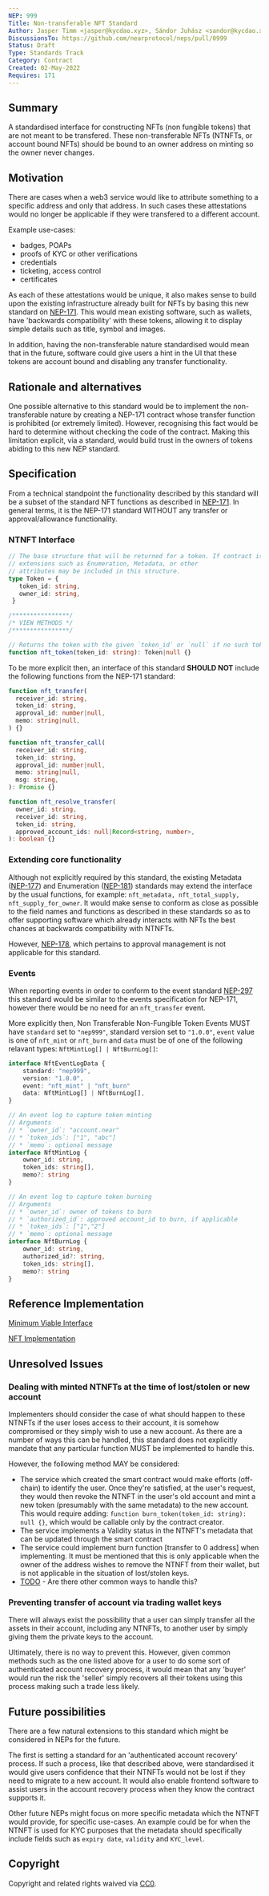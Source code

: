 ```yaml
---
NEP: 999
Title: Non-transferable NFT Standard
Author: Jasper Timm <jasper@kycdao.xyz>, Sándor Juhász <sandor@kycdao.xyz>, Balazs Nemethi <balazs@kycdao.xyz>
DiscussionsTo: https://github.com/nearprotocol/neps/pull/0999
Status: Draft
Type: Standards Track
Category: Contract
Created: 02-May-2022
Requires: 171
---
```


## Summary

A standardised interface for constructing NFTs (non fungible tokens) that are not meant to be transfered. These non-transferable NFTs (NTNFTs, or account bound NFTs) should be bound to an owner address on minting so the owner never changes.

## Motivation

There are cases when a web3 service would like to attribute something to a specific address and only that address. In such cases these attestations would no longer be applicable if they were transfered to a different account.

Example use-cases:

- badges, POAPs
- proofs of KYC or other verifications
- credentials
- ticketing, access control
- certificates

As each of these attestations would be unique, it also makes sense to build upon the existing infrastructure already built for NFTs by basing this new standard on [NEP-171](../../neps/nep-0171.md). This would mean existing software, such as wallets, have 'backwards compatibility' with these tokens, allowing it to display simple details such as title, symbol and images.

In addition, having the non-transferable nature standardised would mean that in the future, software could give users a hint in the UI that these tokens are account bound and disabling any transfer functionality.

## Rationale and alternatives

One possible alternative to this standard would be to implement the non-transferable nature by creating a NEP-171 contract whose transfer function is prohibited (or extremely limited). However, recognising this fact would be hard to determine without checking the code of the contract. Making this limitation explicit, via a standard, would build trust in the owners of tokens abiding to this new NEP standard.

## Specification

From a technical standpoint the functionality described by this standard will be a subset of the standard NFT functions as described in [NEP-171](../../neps/nep-0171.md). In general terms, it is the NEP-171 standard WITHOUT any transfer or approval/allowance functionality.

### NTNFT Interface

```ts
// The base structure that will be returned for a token. If contract is using
// extensions such as Enumeration, Metadata, or other
// attributes may be included in this structure.
type Token = {
   token_id: string,
   owner_id: string,
 }

/****************/
/* VIEW METHODS */
/****************/

// Returns the token with the given `token_id` or `null` if no such token.
function nft_token(token_id: string): Token|null {}
```

To be more explicit then, an interface of this standard **SHOULD NOT** include the following functions from the NEP-171 standard:
```ts
function nft_transfer(
  receiver_id: string,
  token_id: string,
  approval_id: number|null,
  memo: string|null,
) {}

function nft_transfer_call(
  receiver_id: string,
  token_id: string,
  approval_id: number|null,
  memo: string|null,
  msg: string,
): Promise {}

function nft_resolve_transfer(
  owner_id: string,
  receiver_id: string,
  token_id: string,
  approved_account_ids: null|Record<string, number>,
): boolean {}
```

### Extending core functionality

Although not explicitly required by this standard, the existing Metadata ([NEP-177]()) and Enumeration ([NEP-181]()) standards may extend the interface by the usual functions, for example: `nft_metadata, nft_total_supply, nft_supply_for_owner`. It would make sense to conform as close as possible to the field names and functions as described in these standards so as to offer supporting software which already interacts with NFTs the best chances at backwards compatibility with NTNFTs.

However, [NEP-178](), which pertains to approval management is not applicable for this standard.

### Events

When reporting events in order to conform to the event standard [NEP-297](../../neps/nep-0297.md) this standard would be similar to the events specification for NEP-171, however there would be no need for an `nft_transfer` event.

More explicitly then, Non Transferable Non-Fungible Token Events MUST have `standard` set to `"nep999"`, standard version set to `"1.0.0"`, `event` value is one of `nft_mint` or `nft_burn` and `data` must be of one of the following relavant types: `NftMintLog[] | NftBurnLog[]`:

```ts
interface NftEventLogData {
    standard: "nep999",
    version: "1.0.0",
    event: "nft_mint" | "nft_burn"
    data: NftMintLog[] | NftBurnLog[],
}
```

```ts
// An event log to capture token minting
// Arguments
// * `owner_id`: "account.near"
// * `token_ids`: ["1", "abc"]
// * `memo`: optional message
interface NftMintLog {
    owner_id: string,
    token_ids: string[],
    memo?: string
}

// An event log to capture token burning
// Arguments
// * `owner_id`: owner of tokens to burn
// * `authorized_id`: approved account_id to burn, if applicable
// * `token_ids`: ["1","2"]
// * `memo`: optional message
interface NftBurnLog {
    owner_id: string,
    authorized_id?: string,
    token_ids: string[],
    memo?: string
}
```

## Reference Implementation

[Minimum Viable Interface](https://github.com/kycdao/near-sdk-rs/blob/ntnft/near-contract-standards/src/ntnft/core/mod.rs)

[NFT Implementation](https://github.com/kycdao/near-sdk-rs/blob/ntnft/near-contract-standards/src/ntnft/core/core_impl.rs)

## Unresolved Issues

### Dealing with minted NTNFTs at the time of lost/stolen or new account

Implementers should consider the case of what should happen to these NTNFTs if the user loses access to their account, it is somehow compromised or they simply wish to use a new account. As there are a number of ways this can be handled, this standard does not explicitly mandate that any particular function MUST be implemented to handle this.

However, the following method MAY be considered:
- The service which created the smart contract would make efforts (off-chain) to identify the user. Once they're satisfied, at the user's request, they would then revoke the NTNFT in the user's old account and mint a new token (presumably with the same metadata) to the new account. This would require adding: `function burn_token(token_id: string): null {}`, which would be callable only by the contract creator.
- The service implements a Validity status in the NTNFT's metadata that can be updated through the smart contract
- The service could implement burn function [transfer to 0 address] when implementing. It must be mentioned that this is only applicable when the owner of the address wishes to remove the NTNFT from their wallet, but is not applicable in the situation of lost/stolen keys. 
- [TODO]() - Are there other common ways to handle this?

### Preventing transfer of account via trading wallet keys

There will always exist the possibility that a user can simply transfer all the assets in their account, including any NTNFTs, to another user by simply giving them the private keys to the account.

Ultimately, there is no way to prevent this. However, given common methods such as the one listed above for a user to do some sort of authenticated account recovery process, it would mean that any 'buyer' would run the risk the 'seller' simply recovers all their tokens using this process making such a trade less likely.

## Future possibilities

There are a few natural extensions to this standard which might be considered in NEPs for the future.

The first is setting a standard for an 'authenticated account recovery' process. If such a process, like that described above, were standardised it would give users confidence that their NTNFTs would not be lost if they need to migrate to a new account. It would also enable frontend software to assist users in the account recovery process when they know the contract supports it.

Other future NEPs might focus on more specific metadata which the NTNFT would provide, for specific use-cases. An example could be for when the NTNFT is used for KYC purposes that the metadata should specifically include fields such as `expiry date`, `validity` and `KYC_level`.

## Copyright
[copyright]: #copyright

Copyright and related rights waived via [CC0](https://creativecommons.org/publicdomain/zero/1.0/).
